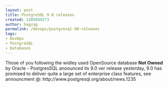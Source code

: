 ```yaml
---
layout: post
title: PostgreSQL 9.0 releases
created: 1285049273
author: hagzag
permalink: /devops/postgresql-90-releases
tags:
- DevOps
- PostgreSQL
- Databases
---
```

<p>Those of you following the widley used OpenSource database <strong>Not Owned</strong> by Oracle - PostgresSQL anoounced its 9.0 ver release yesterday, 9.0 has promised to deliver quite a large set of enterprise class features, see announcment @: http://www.postgresql.org/about/news.1235</p>
